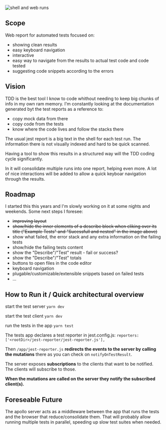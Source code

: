 

![shell and web runs](https://user-images.githubusercontent.com/217240/88461498-64c22b00-ce7a-11ea-8ea2-a530e7bdac9e.png)

Scope
---

Web report for automated tests focused on:
- showing clean results
- easy keyboard navigation
- interactive
- easy way to navigate from the results to actual test code and code tested
- suggesting code snippets according to the errors

Vision
---

TDD is the best tool I know to code whithout needing to keep big chunks of info in my own ram memory. I'm constantly looking at the documentation generated byt the test reports as a reference to: 

- copy mock data from there
- copy code from the tests
- know where the code lives and follow the stacks there

The usual jest report is a big text in the shell for each test run. The information there is not visually indexed and hard to be quick scanned. 

Having a tool to show this results in a structured way will the TDD coding cycle significantly. 

In it will consolidate multiple runs into one report, helping even more. A lot of nice interactions will be added to allow a quick keyboar navigation through the results.

Roadmap
---
I started this this years and I'm slowly working on it at some nights and weekends. Some next steps I foresee: 
- ~~improving layout~~
- ~~show/hide the inner elements of a describe block when cliking over its title ("Example Tests" and "Sucessfull and nested" in the image above)~~
- show what failed, the error stack and any extra information on the failing tests
- show/hide the failing tests content
- show the "Describe"/"Test" result - fail or success? 
- show the "Describe"/"Test" totals
- buttons to open files in the code editor
- keyboard navigation
- plugable/customizable/extensible snippets based on failed tests
- ...

How to Run it / Quick architectural overview
---

start the test server
`yarn dev`

start the test client
`yarn dev`

run the tests in the app
`yarn test`

The tests app declares a test reporter in jest.config.js:
`reporters: ['<rootDir>/jest-reporter/jest-reporter.js'],`

Then `/app/jest-reporter.js` **redirects the events to the server by calling the mutations** there as you can check on `notifyOnTestResult`.

The server exposes **subscriptions** to the clients that want to be notified. The clients will subscribe to those. 

**When the mutations are called on the server they notify the subscribed client(s).**


Foreseable Future
---

The apollo server acts as a middleware between the app that runs the tests and the browser that reduce/consolidate them. That will probably allow running multiple tests in parallel, speeding up slow test suites when needed. 

